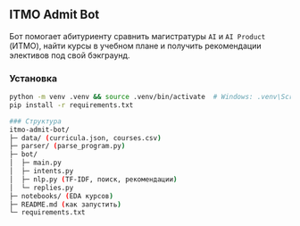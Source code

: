 ## ITMO Admit Bot

Бот помогает абитуриенту сравнить магистратуры `AI` и `AI Product` (ИТМО), найти курсы в учебном плане и получить рекомендации элективов под свой бэкграунд.

### Установка
```bash
python -m venv .venv && source .venv/bin/activate  # Windows: .venv\Scripts\activate
pip install -r requirements.txt

### Структура
itmo-admit-bot/
├─ data/ (curricula.json, courses.csv)
├─ parser/ (parse_program.py)
├─ bot/
│  ├─ main.py
│  ├─ intents.py
│  ├─ nlp.py (TF-IDF, поиск, рекомендации)
│  └─ replies.py
├─ notebooks/ (EDA курсов)
├─ README.md (как запустить)
└─ requirements.txt